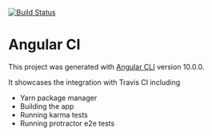 [![Build Status](https://travis-ci.org/sbley/angular-ci.svg?branch=master)](https://travis-ci.org/sbley/angular-ci)

# Angular CI

This project was generated with [Angular CLI](https://github.com/angular/angular-cli) version 10.0.0.

It showcases the integration with Travis CI including
- Yarn package manager
- Building the app
- Running karma tests
- Running protractor e2e tests
